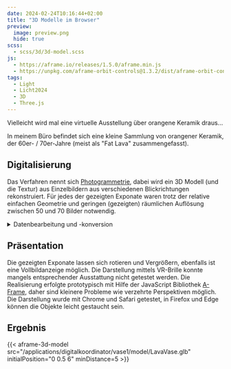 ```yaml
---
date: 2024-02-24T10:16:44+02:00
title: "3D Modelle im Browser"
preview:
  image: preview.png
  hide: true
scss:
  - scss/3d/3d-model.scss
js:
  - https://aframe.io/releases/1.5.0/aframe.min.js
  - https://unpkg.com/aframe-orbit-controls@1.3.2/dist/aframe-orbit-controls.min.js
tags:
  - Light
  - Licht2024
  - 3D
  - Three.js
---
```


Vielleicht wird mal eine virtuelle Ausstellung über orangene Keramik draus...

<!--more-->

In meinem Büro befindet sich eine kleine Sammlung von orangener Keramik, der 60er- / 70er-Jahre (meist als "Fat Lava" zusammengefasst).  

## Digitalisierung
Das Verfahren nennt sich [Photogrammetrie](https://de.wikipedia.org/wiki/Photogrammetrie), dabei wird ein 3D Modell (und die Textur) aus Einzelbildern aus verschiedenen Blickrichtungen rekonstruiert. Für jedes der gezeigten Exponate waren trotz der relative einfachen Geometrie und geringen (gezeigten) räumlichen Auflösung zwischen 50 und 70 Bilder notwendig.

<details>
<summary>Datenbearbeitung und -konversion</summary>

* Die erstellten Modelle wurden in [Blender](https://www.blender.org/) nachbearbeitet.
* Die Konvertierung in das GLTF/GLB-Format wurde mit [`obj2gltf`](https://github.com/CesiumGS/obj2gltf) gemacht.
* Die Metadaten mit [`gltf-transform`](https://gltf-transform.dev/) hinzugefügt.
</details>

## Präsentation

Die gezeigten Exponate lassen sich rotieren und Vergrößern, ebenfalls ist eine Vollbildanzeige möglich. Die Darstellung mittels VR-Brille konnte mangels entsprechender Ausstattung nicht getestet werden. Die Realisierung erfolgte prototypisch mit Hilfe der JavaScript Bibliothek [A-Frame](https://aframe.io/), daher sind kleinere Probleme wie verzehrte Perspektiven möglich.
Die Darstellung wurde mit Chrome und Safari getestet, in Firefox und Edge können die Objekte leicht gestaucht sein.

## Ergebnis

{{< aframe-3d-model src="/applications/digitalkoordinator/vase1/model/LavaVase.glb" initialPosition="0 0.5 6" minDistance=5  >}}
